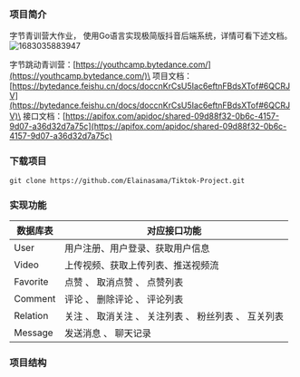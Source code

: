 ### 项目简介
字节青训营大作业， 使用Go语言实现极简版抖音后端系统，详情可看下述文档。<br>
![1683035883947](https://user-images.githubusercontent.com/81971445/235688692-398f7cd2-c2d2-45de-91f0-199abc11d8ed.png)

字节跳动青训营：[https://youthcamp.bytedance.com/](https://youthcamp.bytedance.com/)\
项目文档：[https://bytedance.feishu.cn/docs/doccnKrCsU5Iac6eftnFBdsXTof#6QCRJV](https://bytedance.feishu.cn/docs/doccnKrCsU5Iac6eftnFBdsXTof#6QCRJV)\
接口文档：[https://apifox.com/apidoc/shared-09d88f32-0b6c-4157-9d07-a36d32d7a75c](https://apifox.com/apidoc/shared-09d88f32-0b6c-4157-9d07-a36d32d7a75c)

### 下载项目
```
git clone https://github.com/Elainasama/Tiktok-Project.git
```

### 实现功能
|  数据库表   | 对应接口功能  |
|  ----  | ----  |
| User  |  用户注册、用户登录、获取用户信息|
| Video  | 上传视频、获取上传列表、推送视频流 |
| Favorite  | 点赞 、 取消点赞 、 点赞列表 |
| Comment  | 评论 、 删除评论 、 评论列表 |
| Relation  | 关注 、 取消关注 、 关注列表 、 粉丝列表 、 互关列表|
| Message | 发送消息 、 聊天记录 |

### 项目结构
